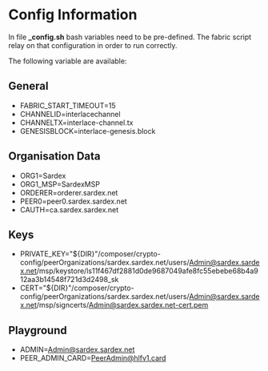 # Config Information

In file **_config.sh** bash variables need to be pre-defined. The fabric script relay on that configuration in order to run correctly. 

The following variable are available:

## General

* FABRIC_START_TIMEOUT=15
* CHANNELID=interlacechannel
* CHANNELTX=interlace-channel.tx
* GENESISBLOCK=interlace-genesis.block

## Organisation Data

* ORG1=Sardex
* ORG1_MSP=SardexMSP
* ORDERER=orderer.sardex.net
* PEER0=peer0.sardex.sardex.net
* CAUTH=ca.sardex.sardex.net

## Keys

* PRIVATE_KEY="${DIR}"/composer/crypto-config/peerOrganizations/sardex.sardex.net/users/Admin@sardex.sardex.net/msp/keystore/ls11f467df2881d0de9687049afe8fc55ebebe68b4a912aa3b14548f721d3d2498_sk
* CERT="${DIR}"/composer/crypto-config/peerOrganizations/sardex.sardex.net/users/Admin@sardex.sardex.net/msp/signcerts/Admin@sardex.sardex.net-cert.pem

## Playground

* ADMIN=Admin@sardex.sardex.net
* PEER_ADMIN_CARD=PeerAdmin@hlfv1.card
